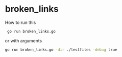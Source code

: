 # broken_links

How to run this

```bash
 go run broken_links.go
 ```

 or with arguments

 ```bash
 go run broken_links.go -dir ./testfiles -debug true
 ```